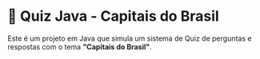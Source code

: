# 🧠 Quiz Java - Capitais do Brasil

Este é um projeto em Java que simula um sistema de Quiz de perguntas e respostas com o tema **"Capitais do Brasil"**.
